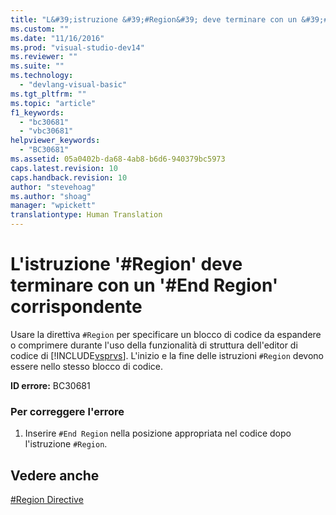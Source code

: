 ```yaml
---
title: "L&#39;istruzione &#39;#Region&#39; deve terminare con un &#39;#End Region&#39; corrispondente | Microsoft Docs"
ms.custom: ""
ms.date: "11/16/2016"
ms.prod: "visual-studio-dev14"
ms.reviewer: ""
ms.suite: ""
ms.technology: 
  - "devlang-visual-basic"
ms.tgt_pltfrm: ""
ms.topic: "article"
f1_keywords: 
  - "bc30681"
  - "vbc30681"
helpviewer_keywords: 
  - "BC30681"
ms.assetid: 05a0402b-da68-4ab8-b6d6-940379bc5973
caps.latest.revision: 10
caps.handback.revision: 10
author: "stevehoag"
ms.author: "shoag"
manager: "wpickett"
translationtype: Human Translation
---
```

# L&#39;istruzione &#39;#Region&#39; deve terminare con un &#39;#End Region&#39; corrispondente
Usare la direttiva `#Region` per specificare un blocco di codice da espandere o comprimere durante l'uso della funzionalità di struttura dell'editor di codice di [!INCLUDE[vsprvs](../../csharp/includes/vsprvs_md.md)]. L'inizio e la fine delle istruzioni `#Region` devono essere nello stesso blocco di codice.  
  
 **ID errore:** BC30681  
  
### Per correggere l'errore  
  
1.  Inserire `#End Region` nella posizione appropriata nel codice dopo l'istruzione `#Region`.  
  
## Vedere anche  
 [\#Region Directive](../../visual-basic/language-reference/directives/region-directive.md)